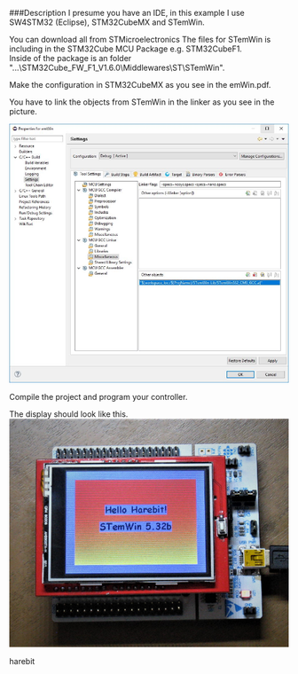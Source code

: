 ###Description
I presume you have an IDE, in this example I use SW4STM32 (Eclipse), STM32CubeMX and STemWin.

You can download all from STMicroelectronics
The files for STemWin is including in the STM32Cube MCU Package e.g. STM32CubeF1.    
Inside of the package is an folder "...\STM32Cube_FW_F1_V1.6.0\Middlewares\ST\STemWin".

Make the configuration in STM32CubeMX as you see in the emWin.pdf.

You have to link the objects from STemWin in the linker as you see in the picture.

![settings-linker](Other-objects.JPG)	


 
Compile the project and program your controller.

The display should look like this.   ![Nucleo-ST7789](Hello.JPG)


harebit